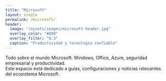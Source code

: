 ```yaml
---
title: "Microsoft"
layout: single
permalink: /microsoft/
header:
  image: "/assets/images/microsoft-header.jpg"
  overlay_color: "#000"
  overlay_filter: "0.3"
  caption: "Productividad y tecnología confiable"
---
```


Todo sobre el mundo Microsoft: Windows, Office, Azure, seguridad empresarial y productividad.  
Este espacio está dedicado a guías, configuraciones y noticias relevantes del ecosistema Microsoft.
